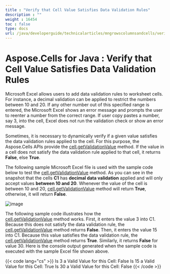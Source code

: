 ```yaml
---
title : "Verify that Cell Value Satisfies Data Validation Rules" 
description : "" 
weight : 16454 
toc : false
type: docs
url: /java/developerguide/technicalarticles/mngrowscolumnsandcells/verify+that+cell+value+satisfies+data+validation+rules/
---
```


# Aspose.Cells for Java : Verify that Cell Value Satisfies Data Validation Rules


Microsoft Excel allows users to add data validation rules to worksheet cells. For instance, a decimal validation can be applied to restrict the numbers between 10 and 20. If any other number out of this specified range is entered, the Microsoft Excel shows an error message and prompts the user to reenter a number from the correct range. If user copy pastes a number, say 3, into the cell, Excel does not run the validation check or show an error message.

Sometimes, it is necessary to dynamically verify if a given value satisfies the data validation rules applied to the cell. For this purpose, the Aspose.Cells APIs provide the [cell.getValidationValue](https://apireference.aspose.com/java/cells/com.aspose.cells/cell#getValidationValue()) method. If the value in a cell does not satisfy the data validation rule applied to that cell, it returns **False**, else **True**.

The following sample Microsoft Excel file is used with the sample code below to test the [cell.getValidationValue](https://apireference.aspose.com/java/cells/com.aspose.cells/cell#getValidationValue()) method. As you can see in the snapshot that the cells **C1** has **decimal data validation** applied and will only accept values **between 10 and 20**. Whenever the value of the cell is between 10 and 20, [cell.getValidationValue](https://apireference.aspose.com/java/cells/com.aspose.cells/cell#getValidationValue()) method will return **True**, otherwise, it will return **False**.

![image](https://docs2.aspose.com/cells/java/attachments/5276679/5472906.png)

The following sample code illustrates how the [cell.getValidationValue](https://apireference.aspose.com/java/cells/com.aspose.cells/cell#getValidationValue()) method works. First, it enters the value 3 into C1. Because this does not satisfy the data validation rule, the [cell.getValidationValue](https://apireference.aspose.com/java/cells/com.aspose.cells/cell#getValidationValue()) method returns **False**. Then, it enters the value 15 into C1. Because this value satisfies the data validation rule, the [cell.getValidationValue](https://apireference.aspose.com/java/cells/com.aspose.cells/cell#getValidationValue()) method returns **True**. Similarly, it returns **False** for value 30. Here is the console output generated when the sample code is executed with the sample Excel file shown above.

{{< code lang="cs" >}}
Is 3 a Valid Value for this Cell: False
Is 15 a Valid Value for this Cell: True
Is 30 a Valid Value for this Cell: False
{{< /code >}}


